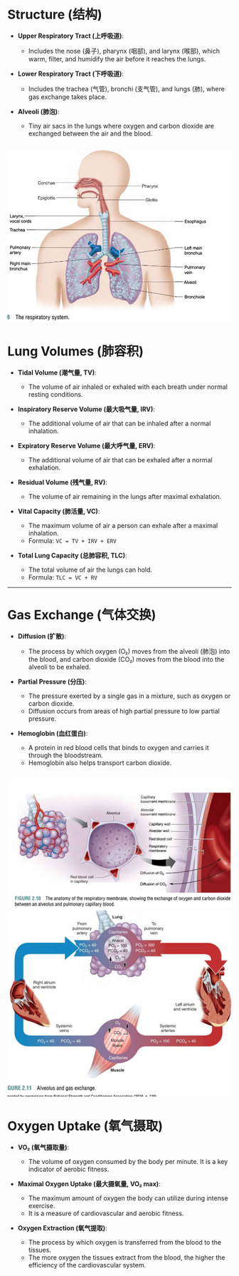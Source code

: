 # Structure (结构)

- **Upper Respiratory Tract (上呼吸道)**: 
  - Includes the nose (鼻子), pharynx (咽部), and larynx (喉部), which warm, filter, and humidify the air before it reaches the lungs.

- **Lower Respiratory Tract (下呼吸道)**:
  - Includes the trachea (气管), bronchi (支气管), and lungs (肺), where gas exchange takes place.

- **Alveoli (肺泡)**:
  - Tiny air sacs in the lungs where oxygen and carbon dioxide are exchanged between the air and the blood.

![alt text](img/respiratory_structure.png)
---

# Lung Volumes (肺容积)

- **Tidal Volume (潮气量, TV)**: 
  - The volume of air inhaled or exhaled with each breath under normal resting conditions.

- **Inspiratory Reserve Volume (最大吸气量, IRV)**: 
  - The additional volume of air that can be inhaled after a normal inhalation.

- **Expiratory Reserve Volume (最大呼气量, ERV)**: 
  - The additional volume of air that can be exhaled after a normal exhalation.

- **Residual Volume (残气量, RV)**: 
  - The volume of air remaining in the lungs after maximal exhalation.

- **Vital Capacity (肺活量, VC)**: 
  - The maximum volume of air a person can exhale after a maximal inhalation. 
  - Formula: `VC = TV + IRV + ERV`

- **Total Lung Capacity (总肺容积, TLC)**: 
  - The total volume of air the lungs can hold. 
  - Formula: `TLC = VC + RV`

---

# Gas Exchange (气体交换)

- **Diffusion (扩散)**: 
  - The process by which oxygen (O₂) moves from the alveoli (肺泡) into the blood, and carbon dioxide (CO₂) moves from the blood into the alveoli to be exhaled.

- **Partial Pressure (分压)**: 
  - The pressure exerted by a single gas in a mixture, such as oxygen or carbon dioxide. 
  - Diffusion occurs from areas of high partial pressure to low partial pressure.

- **Hemoglobin (血红蛋白)**: 
  - A protein in red blood cells that binds to oxygen and carries it through the bloodstream. 
  - Hemoglobin also helps transport carbon dioxide.

![alt text](img/gas_exchange1.png) 
![alt text](img/gas_exchange2.png)
---

# Oxygen Uptake (氧气摄取)

- **VO₂ (氧气摄取量)**: 
  - The volume of oxygen consumed by the body per minute. It is a key indicator of aerobic fitness.

- **Maximal Oxygen Uptake (最大摄氧量, VO₂ max)**: 
  - The maximum amount of oxygen the body can utilize during intense exercise. 
  - It is a measure of cardiovascular and aerobic fitness.

- **Oxygen Extraction (氧气提取)**: 
  - The process by which oxygen is transferred from the blood to the tissues. 
  - The more oxygen the tissues extract from the blood, the higher the efficiency of the cardiovascular system.